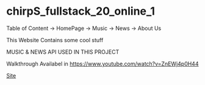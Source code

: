 # chirpS_fullstack_20_online_1

Table of Content
-> HomePage 
-> Music
-> News
-> About Us

This Website Contains some cool stuff

MUSIC & NEWS API USED IN THIS PROJECT


Walkthrough Availabel in
https://www.youtube.com/watch?v=ZnEWj4p0H44


[Site](http://chirps.chir.in/)


